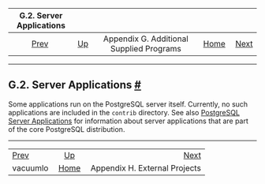 

|      G.2. Server Applications     |                                                                    |                                          |                                                       |                                                                 |
| :-------------------------------: | :----------------------------------------------------------------- | :--------------------------------------: | ----------------------------------------------------: | --------------------------------------------------------------: |
| [Prev](vacuumlo.html "vacuumlo")  | [Up](contrib-prog.html "Appendix G. Additional Supplied Programs") | Appendix G. Additional Supplied Programs | [Home](index.html "PostgreSQL 17devel Documentation") |  [Next](external-projects.html "Appendix H. External Projects") |

***

## G.2. Server Applications [#](#CONTRIB-PROG-SERVER)

Some applications run on the PostgreSQL server itself. Currently, no such applications are included in the `contrib` directory. See also [PostgreSQL Server Applications](reference-server.html "PostgreSQL Server Applications") for information about server applications that are part of the core PostgreSQL distribution.

***

|                                   |                                                                    |                                                                 |
| :-------------------------------- | :----------------------------------------------------------------: | --------------------------------------------------------------: |
| [Prev](vacuumlo.html "vacuumlo")  | [Up](contrib-prog.html "Appendix G. Additional Supplied Programs") |  [Next](external-projects.html "Appendix H. External Projects") |
| vacuumlo                          |        [Home](index.html "PostgreSQL 17devel Documentation")       |                                   Appendix H. External Projects |
